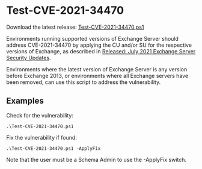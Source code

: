 # Test-CVE-2021-34470

Download the latest release: [Test-CVE-2021-34470.ps1](https://github.com/microsoft/CSS-Exchange/releases/latest/download/Test-CVE-2021-34470.ps1)

Environments running supported versions of Exchange Server should address CVE-2021-34470 by applying the CU and/or SU for the respective versions
of Exchange, as described in [Released: July 2021 Exchange Server Security Updates](https://techcommunity.microsoft.com/t5/exchange-team-blog/released-july-2021-exchange-server-security-updates/ba-p/2523421).

Environments where the latest version of Exchange Server is any version before
Exchange 2013, or environments where all Exchange servers have been removed, can
use this script to address the vulnerability.

## Examples

Check for the vulnerability:

`.\Test-CVE-2021-34470.ps1`

Fix the vulnerability if found:

`.\Test-CVE-2021-34470.ps1 -ApplyFix`

Note that the user must be a Schema Admin to use the -ApplyFix switch.

